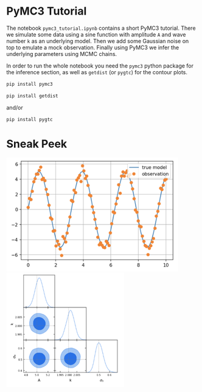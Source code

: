 # PyMC3 Tutorial

The notebook `pymc3_tutorial.ipynb` contains a short PyMC3 tutorial. There we simulate some data using a sine function with amplitude `A` and wave number `k` as an underlying model. Then we add some Gaussian noise on top to emulate a mock observation. Finally using PyMC3 we infer the underlying parameters using MCMC chains.  

In order to run the whole notebook you need the `pymc3` python package for the inference section, as well as `getdist` (or `pygtc`) for the contour plots.

```bash
pip install pymc3
```

```bash
pip install getdist
```

and/or

```bash
pip install pygtc
```

# Sneak Peek

<p float="left">
  
  <img src="images/data.png" height="300"/>

  <img src="images/triangle.png" height="300"/>
</p>
